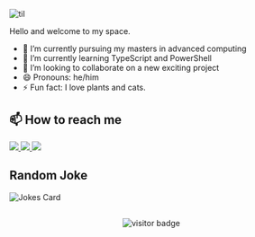 ![til](introgif.gif)

<!---
FehintolaObafemi/FehintolaObafemi is a ✨ special ✨ repository because its `README.md` (this file) appears on your GitHub profile.
You can click the Preview link to take a look at your changes.
--->

Hello and welcome to my space.

- 🔭 I’m currently pursuing my masters in advanced computing
- 🌱 I’m currently learning TypeScript and PowerShell
- 👯 I’m looking to collaborate on a new exciting project
- 😄 Pronouns: he/him
- ⚡ Fun fact: I love plants and cats.




## 📫 How to reach me

<a href="https://www.linkedin.com/in/taofeek-obafemi-babatunde/">
    <img src="https://img.shields.io/badge/linkedin-%230077B5.svg?&style=for-the-badge&logo=linkedin&logoColor=white" />
</a>

<a href="https://www.fehintolaobafemi.com">
    <img src="https://img.shields.io/?style=social&logo=appveyor" />
</a>

<a href="https://www.fobafemi.com">
    <img src="https://img.shields.io/badge/linkedin-%230077B5.svg?&style=for-the-badge&logo=linkedin&logoColor=white" />
</a>

## Random Joke
![Jokes Card](https://readme-jokes.vercel.app/api?bgColor=%23073b4c&textColor=%2306d6a0&aColor=%2306d6a0&borderColor=%2306d6a0)

##
<p  align="center">
  <img src="https://visitor-badge.glitch.me/badge?page_id=fehintolaobafemi.fehintolaobafemi-lv&color=<success>" alt="visitor badge"/>
</p>
